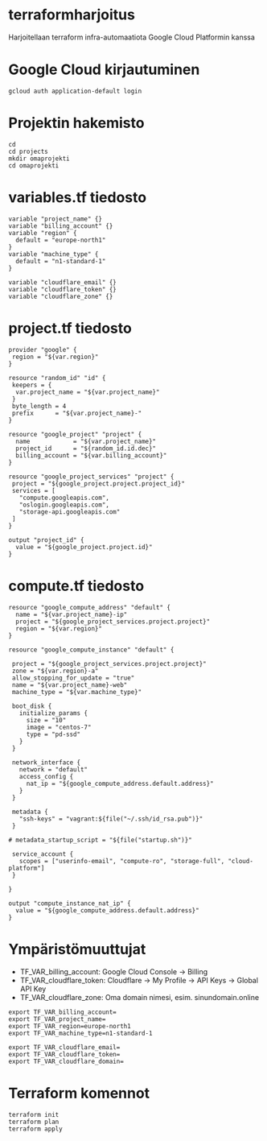 # terraformharjoitus
Harjoitellaan terraform infra-automaatiota Google Cloud Platformin kanssa

# Google Cloud kirjautuminen
```
gcloud auth application-default login
```

# Projektin hakemisto
```
cd
cd projects
mkdir omaprojekti
cd omaprojekti
```

# variables.tf tiedosto
```
variable "project_name" {}
variable "billing_account" {}
variable "region" {
  default = "europe-north1"
}
variable "machine_type" {
  default = "n1-standard-1"
}

variable "cloudflare_email" {}
variable "cloudflare_token" {}
variable "cloudflare_zone" {}
```

# project.tf tiedosto
```
provider "google" {
 region = "${var.region}"
}

resource "random_id" "id" {
 keepers = {
  var.project_name = "${var.project_name}"
 }
 byte_length = 4
 prefix      = "${var.project_name}-"
}

resource "google_project" "project" {
  name            = "${var.project_name}"
  project_id      = "${random_id.id.dec}"
  billing_account = "${var.billing_account}"
}

resource "google_project_services" "project" {
 project = "${google_project.project.project_id}"
 services = [
   "compute.googleapis.com",
   "oslogin.googleapis.com",
   "storage-api.googleapis.com"
 ]
}

output "project_id" {
  value = "${google_project.project.id}"
}
```

# compute.tf tiedosto
```
resource "google_compute_address" "default" {
  name = "${var.project_name}-ip"
  project = "${google_project_services.project.project}"
  region = "${var.region}"
}

resource "google_compute_instance" "default" {

 project = "${google_project_services.project.project}"
 zone = "${var.region}-a"
 allow_stopping_for_update = "true"
 name = "${var.project_name}-web"
 machine_type = "${var.machine_type}"

 boot_disk {
   initialize_params {
     size = "10"
     image = "centos-7"
     type = "pd-ssd"
   }
 }

 network_interface {
   network = "default"
   access_config {
     nat_ip = "${google_compute_address.default.address}"
   }
 }

 metadata {
   "ssh-keys" = "vagrant:${file("~/.ssh/id_rsa.pub")}"
 }

# metadata_startup_script = "${file("startup.sh")}"

 service_account {
   scopes = ["userinfo-email", "compute-ro", "storage-full", "cloud-platform"]
 }

}

output "compute_instance_nat_ip" {
  value = "${google_compute_address.default.address}"
}
```

# Ympäristömuuttujat

- TF_VAR_billing_account: Google Cloud Console -> Billing
- TF_VAR_cloudflare_token: Cloudflare -> My Profile -> API Keys -> Global API Key
- TF_VAR_cloudflare_zone: Oma domain nimesi, esim. sinundomain.online

```
export TF_VAR_billing_account=
export TF_VAR_project_name=
export TF_VAR_region=europe-north1
export TF_VAR_machine_type=n1-standard-1

export TF_VAR_cloudflare_email=
export TF_VAR_cloudflare_token=
export TF_VAR_cloudflare_domain=
```

# Terraform komennot
```
terraform init
terraform plan
terraform apply
```
